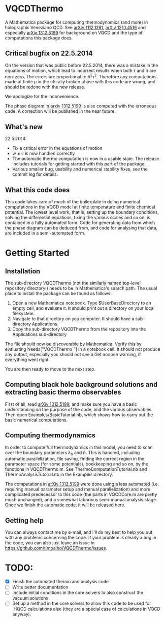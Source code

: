 VQCDThermo
==========

A Mathematica package for computing thermodynamics (and more) in holographic Veneziano QCD. See [arXiv:1112.1261](http://arXiv.org/abs/1112.1261), [arXiv 1210.4516](http://arxiv.org/abs/1210.4516) and especially [arXiv 1312.5199](http://arxiv.org/abs/1312.5199) for background on VQCD and the type of computations this package does.

Critical bugfix on 22.5.2014
-------------------

On the version that was public before 22.5.2014, there was a mistake in the equations of motion, which lead to incorrect results when both &tau; and &ntilde; are non-zero. The errors are proportional to &ntilde;<sup>2</sup>&tau;<sup>2</sup>. Therefore any computations made at finite &mu; in the chirally broken phase with this code are wrong, and should be redone with the new release.

We apologize for the inconvenience.

The phase diagram in [arxiv 1312.5199](http://arxiv.org/abs/1312.5199) is also computed with the erroneous code. A correction will be published in the near future.

What's new
----------------

22.5.2014:
- Fix a critical error in the equations of motion
- w &ne; &kappa; is now handled correctly
- The automatic thermo computation is now in a usable state. The release includes tutorials for getting started with this part of the package.
- Various smaller bug, usability and numerical stability fixes, see the commit log for details.

What this code does
-------------------

This code takes care of much of the boilerplate in doing numerical computations in the VQCD model at finite temperature and finite chemical potential. The lowest level work, that is, setting up the boundary conditions, solving the differential equations, fixing the various scales and so on, is contained in a fully automated form. Code for generating data from which the phase diagram can be deduced from, and code for analysing that data, are included in a semi-automated form.

Getting Started
===============

Installation
------------

The sub-directory VQCDThermo (not the similarly named top-level repository directory!) needs to be in Mathematica's search path. The usual place to install the package can be found as follows:

1.    Open a new Mathematica notebook. Type $UserBaseDirectory to an empty cell, and evaluate it. It should print out       a directory on your local filesystem.
2.    Navigate to that directory on you computer. It should have a sub-directory Applications.
3.    Copy the sub-directory VQCDThermo from the repository into the Applications sub-directory

The file should now be discoverable by Mathematica. Verify this by evaluating Needs["VQCDThermo`"] in a notebook cell. It should not produce any output, especially you should not see a Get:noopen warning, if everything went right.

You are then ready to move to the next step.

Computing black hole background solutions and extracting basic thermo observables
---------------------------------------------------------------------------------

First of all, read [arXiv 1312.5199](http://arxiv.org/abs/1312.5199), and make sure you have a basic understanding on the purpose of the code, and the various observables. Then open Examples/BasicTutorial.nb, which shows how to carry out the basic numerical computations.

Computing thermodynamics
------------------------

In order to compute full thermodynamics in this model, you need to scan over the boundary parameters &lambda;<sub>h</sub> and &ntilde;. This is handled, including automatic parallelization, file saving, finding the correct region in the parameter space (for some potentials), bookkeeping and so on, by the functions in VQCDThermo.m. See ThermoComputationTutorial.nb and ThermoAnalysisTutorial.nb in the Examples directory.

The computations in [arXiv 1312.5199](http://arxiv.org/abs/1312.5199) were done using a less automated (i.e. requiring manual parameter setup and manual parallelization) and more complicated predecessor to this code (the parts in VQCDCore.m are pretty much unchanged), and a somewhat laborious semi-manual analysis stage. Once we finish the automatic code, it will be released here.

Getting help
------------

You can always contact me by e-mail, and I'll do my best to help you out with any problems concerning the code. If your problem is clearly a bug in the code, you can also just leave an issue in https://github.com/timoalho/VQCDThermo/issues.

TODO:
=====

- [x]   Finish the automated thermo and analysis code
- [ ]   Write better documentation
- [ ]   Include initial conditions in the core solvers to also construct the vacuum solutions
- [ ]   Set up a method in the core solvers to allow this code to be used for IHQCD calculations also (they are a special case of calculations in VQCD anyway).
